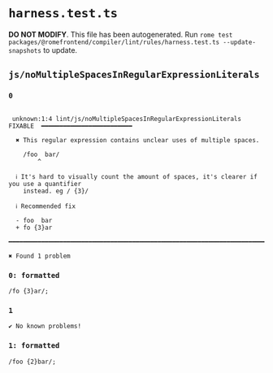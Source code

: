# `harness.test.ts`

**DO NOT MODIFY**. This file has been autogenerated. Run `rome test packages/@romefrontend/compiler/lint/rules/harness.test.ts --update-snapshots` to update.

## `js/noMultipleSpacesInRegularExpressionLiterals`

### `0`

```

 unknown:1:4 lint/js/noMultipleSpacesInRegularExpressionLiterals  FIXABLE  ━━━━━━━━━━━━━━━━━━━━━━━━━

  ✖ This regular expression contains unclear uses of multiple spaces.

    /foo  bar/
        ^

  ℹ It's hard to visually count the amount of spaces, it's clearer if you use a quantifier
    instead. eg / {3}/

  ℹ Recommended fix

  - foo  bar
  + fo {3}ar

━━━━━━━━━━━━━━━━━━━━━━━━━━━━━━━━━━━━━━━━━━━━━━━━━━━━━━━━━━━━━━━━━━━━━━━━━━━━━━━━━━━━━━━━━━━━━━━━━━━━

✖ Found 1 problem

```

### `0: formatted`

```
/fo {3}ar/;

```

### `1`

```
✔ No known problems!

```

### `1: formatted`

```
/foo {2}bar/;

```
